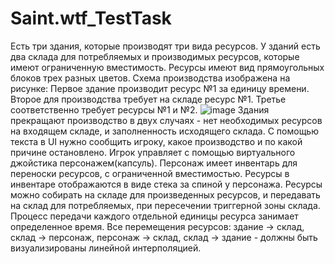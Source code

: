 # Saint.wtf_TestTask
Есть три здания, которые производят три вида ресурсов.
У зданий есть два склада для потребляемых и производимых ресурсов, которые имеют ограниченную вместимость.
Ресурсы имеют вид прямоугольных блоков трех разных цветов. Схема производства изображена на рисунке:
Первое здание производит ресурс №1 за единицу времени.
Второе для производства требует на складе ресурс №1.
Третье соответственно требует ресурсы №1 и №2.
![image](https://github.com/DanilaKosynkin/Saint.wtf_TestTask/assets/106236167/11035e42-9f71-46e6-84ee-e913e94e34fe)
Здания прекращают производство  в двух случаях - нет необходимых ресурсов на входящем складе, и заполненность исходящего склада.
С помощью текста в UI нужно сообщить игроку, какое производство и по какой причине остановлено. Игрок управляет с помощью виртуального джойстика персонажем(капсуль).
Персонаж имеет инвентарь для переноски ресурсов, с ограниченной вместимостью. Ресурсы в инвентаре отображаются в виде стека за спиной у персонажа.
Ресурсы можно собирать на складе для произведенных ресурсов, и передавать на склад для потребляемых, при пересечении триггерной зоны склада.
Процесс передачи каждого отдельной единицы ресурса занимает определенное время.
Все перемещения ресурсов: здание -> склад, склад -> персонаж, персонаж -> склад, склад -> здание - должны быть визуализированы линейной интерполяцией.

